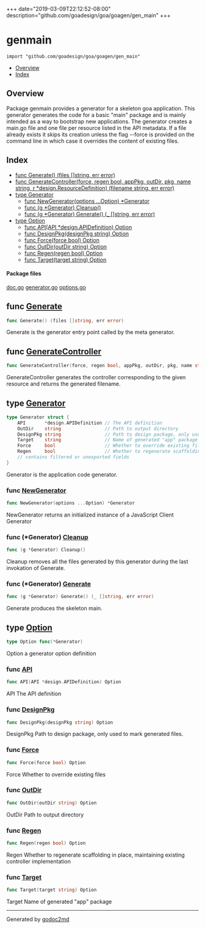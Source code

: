 +++
date="2019-03-09T22:12:52-08:00"
description="github.com/goadesign/goa/goagen/gen_main"
+++


# genmain
`import "github.com/goadesign/goa/goagen/gen_main"`

* [Overview](#pkg-overview)
* [Index](#pkg-index)

## <a name="pkg-overview">Overview</a>
Package genmain provides a generator for a skeleton goa application.
This generator generates the code for a basic "main" package and is mainly intended as a way to
bootstrap new applications.
The generator creates a main.go file and one file per resource listed in the API metadata.
If a file already exists it skips its creation unless the flag --force is provided on the command
line in which case it overrides the content of existing files.




## <a name="pkg-index">Index</a>
* [func Generate() (files []string, err error)](#Generate)
* [func GenerateController(force, regen bool, appPkg, outDir, pkg, name string, r *design.ResourceDefinition) (filename string, err error)](#GenerateController)
* [type Generator](#Generator)
  * [func NewGenerator(options ...Option) *Generator](#NewGenerator)
  * [func (g *Generator) Cleanup()](#Generator.Cleanup)
  * [func (g *Generator) Generate() (_ []string, err error)](#Generator.Generate)
* [type Option](#Option)
  * [func API(API *design.APIDefinition) Option](#API)
  * [func DesignPkg(designPkg string) Option](#DesignPkg)
  * [func Force(force bool) Option](#Force)
  * [func OutDir(outDir string) Option](#OutDir)
  * [func Regen(regen bool) Option](#Regen)
  * [func Target(target string) Option](#Target)


#### <a name="pkg-files">Package files</a>
[doc.go](/src/github.com/goadesign/goa/goagen/gen_main/doc.go) [generator.go](/src/github.com/goadesign/goa/goagen/gen_main/generator.go) [options.go](/src/github.com/goadesign/goa/goagen/gen_main/options.go) 





## <a name="Generate">func</a> [Generate](/src/target/generator.go?s=1174:1217#L46)
``` go
func Generate() (files []string, err error)
```
Generate is the generator entry point called by the meta generator.



## <a name="GenerateController">func</a> [GenerateController](/src/target/generator.go?s=3249:3384#L121)
``` go
func GenerateController(force, regen bool, appPkg, outDir, pkg, name string, r *design.ResourceDefinition) (filename string, err error)
```
GenerateController generates the controller corresponding to the given
resource and returns the generated filename.




## <a name="Generator">type</a> [Generator](/src/target/generator.go?s=556:1101#L35)
``` go
type Generator struct {
    API       *design.APIDefinition // The API definition
    OutDir    string                // Path to output directory
    DesignPkg string                // Path to design package, only used to mark generated files.
    Target    string                // Name of generated "app" package
    Force     bool                  // Whether to override existing files
    Regen     bool                  // Whether to regenerate scaffolding in place, maintaining controller implementation
    // contains filtered or unexported fields
}

```
Generator is the application code generator.







### <a name="NewGenerator">func</a> [NewGenerator](/src/target/generator.go?s=364:411#L24)
``` go
func NewGenerator(options ...Option) *Generator
```
NewGenerator returns an initialized instance of a JavaScript Client Generator





### <a name="Generator.Cleanup">func</a> (\*Generator) [Cleanup](/src/target/generator.go?s=6635:6664#L259)
``` go
func (g *Generator) Cleanup()
```
Cleanup removes all the files generated by this generator during the last invokation of Generate.




### <a name="Generator.Generate">func</a> (\*Generator) [Generate](/src/target/generator.go?s=5470:5524#L208)
``` go
func (g *Generator) Generate() (_ []string, err error)
```
Generate produces the skeleton main.




## <a name="Option">type</a> [Option](/src/target/options.go?s=98:126#L6)
``` go
type Option func(*Generator)
```
Option a generator option definition







### <a name="API">func</a> [API](/src/target/options.go?s=153:195#L9)
``` go
func API(API *design.APIDefinition) Option
```
API The API definition


### <a name="DesignPkg">func</a> [DesignPkg](/src/target/options.go?s=443:482#L23)
``` go
func DesignPkg(designPkg string) Option
```
DesignPkg Path to design package, only used to mark generated files.


### <a name="Force">func</a> [Force](/src/target/options.go?s=721:750#L37)
``` go
func Force(force bool) Option
```
Force Whether to override existing files


### <a name="OutDir">func</a> [OutDir](/src/target/options.go?s=281:314#L16)
``` go
func OutDir(outDir string) Option
```
OutDir Path to output directory


### <a name="Regen">func</a> [Regen](/src/target/options.go?s=905:934#L44)
``` go
func Regen(regen bool) Option
```
Regen Whether to regenerate scaffolding in place, maintaining existing controller implementation


### <a name="Target">func</a> [Target](/src/target/options.go?s=587:620#L30)
``` go
func Target(target string) Option
```
Target Name of generated "app" package









- - -
Generated by [godoc2md](http://godoc.org/github.com/davecheney/godoc2md)
